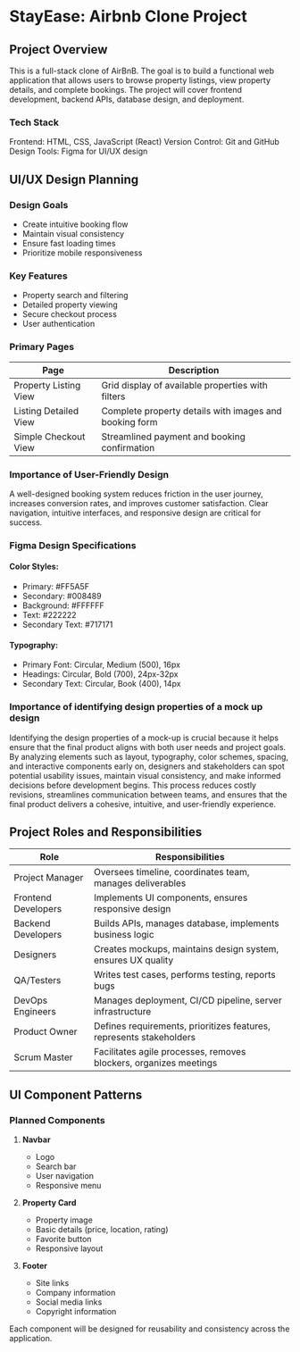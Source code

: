 # StayEase: Airbnb Clone Project

## Project Overview
This is a full-stack clone of AirBnB. The goal is to build a functional web application that allows users to browse property listings, view property details, and complete bookings. The project will cover frontend development, backend APIs, database design, and deployment.

### Tech Stack
Frontend: HTML, CSS, JavaScript (React)
Version Control: Git and GitHub
Design Tools: Figma for UI/UX design

## UI/UX Design Planning

### Design Goals
- Create intuitive booking flow
- Maintain visual consistency
- Ensure fast loading times
- Prioritize mobile responsiveness

### Key Features
- Property search and filtering
- Detailed property viewing
- Secure checkout process
- User authentication

### Primary Pages
| Page                    | Description                                              |
|-------------------------|----------------------------------------------------------|
| Property Listing View   |	Grid display of available properties with filters        |
| Listing Detailed View   |	Complete property details with images and booking form   |
| Simple Checkout View    |	Streamlined payment and booking confirmation             |

### Importance of User-Friendly Design
A well-designed booking system reduces friction in the user journey, increases conversion rates, and improves customer satisfaction. Clear navigation, intuitive interfaces, and responsive design are critical for success.

### Figma Design Specifications

#### Color Styles:

- Primary: #FF5A5F
- Secondary: #008489
- Background: #FFFFFF
- Text: #222222
- Secondary Text: #717171

#### Typography:

- Primary Font: Circular, Medium (500), 16px
- Headings: Circular, Bold (700), 24px-32px
- Secondary Text: Circular, Book (400), 14px

### Importance of identifying design properties of a mock up design

Identifying the design properties of a mock-up is crucial because it helps ensure that the final product aligns with both user needs and project goals. By analyzing elements such as layout, typography, color schemes, spacing, and interactive components early on, designers and stakeholders can spot potential usability issues, maintain visual consistency, and make informed decisions before development begins. This process reduces costly revisions, streamlines communication between teams, and ensures that the final product delivers a cohesive, intuitive, and user-friendly experience.

## Project Roles and Responsibilities

| Role	              | Responsibilities                                                    |
|---------------------|---------------------------------------------------------------------|
| Project Manager	  | Oversees timeline, coordinates team, manages deliverables           |
| Frontend Developers |	Implements UI components, ensures responsive design                 |
| Backend Developers  |	Builds APIs, manages database, implements business logic            |
| Designers           |	Creates mockups, maintains design system, ensures UX quality        |
| QA/Testers          |	Writes test cases, performs testing, reports bugs                   |
| DevOps Engineers    |	Manages deployment, CI/CD pipeline, server infrastructure           |
| Product Owner	      | Defines requirements, prioritizes features, represents stakeholders |
| Scrum Master	      | Facilitates agile processes, removes blockers, organizes meetings   |

## UI Component Patterns

### Planned Components

1. **Navbar**

    - Logo
    - Search bar
    - User navigation
    - Responsive menu

2. **Property Card**

    - Property image
    - Basic details (price, location, rating)
    - Favorite button
    - Responsive layout

3. **Footer**

    - Site links
    - Company information
    - Social media links
    - Copyright information

Each component will be designed for reusability and consistency across the application.

